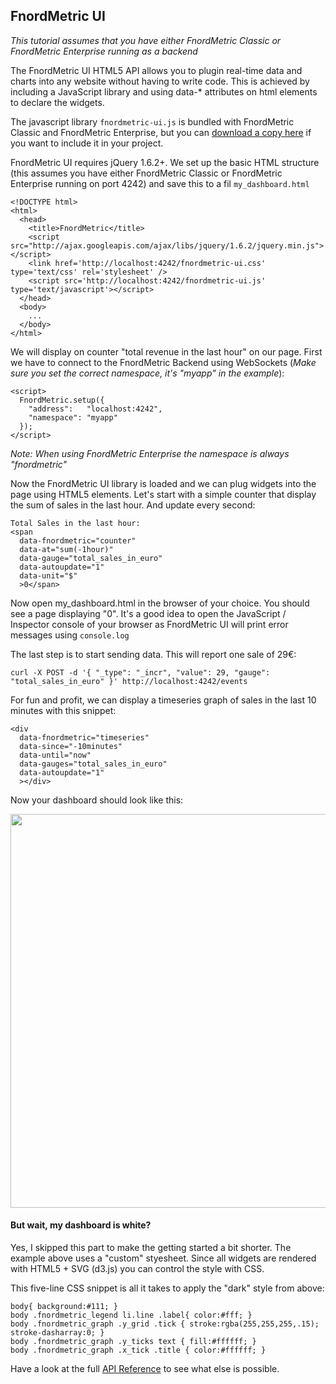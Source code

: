 FnordMetric UI
--------------

<i>This tutorial assumes that you have either FnordMetric Classic or FnordMetric
Enterprise running as a backend</i>

The FnordMetric UI HTML5 API allows you to plugin real-time data and
charts into any website without having to write code. This is achieved
by including a JavaScript library and using data-* attributes on html
elements to declare the widgets.

The javascript library `fnordmetric-ui.js` is bundled with FnordMetric
Classic and FnordMetric Enterprise, but you can [download a copy here](http://github.com/paulasmuth/fnordmetric/tree/master/fnordmetric-ui) if you want to include it in your project.

FnordMetric UI requires jQuery 1.6.2+. We set up the basic HTML structure (this
assumes you have either FnordMetric Classic or FnordMetric Enterprise running
on port 4242) and save this to a fil `my_dashboard.html`

    <!DOCTYPE html>
    <html>
      <head>
        <title>FnordMetric</title>
        <script src="http://ajax.googleapis.com/ajax/libs/jquery/1.6.2/jquery.min.js"></script>
        <link href='http://localhost:4242/fnordmetric-ui.css' type='text/css' rel='stylesheet' />
        <script src='http://localhost:4242/fnordmetric-ui.js' type='text/javascript'></script>
      </head>
      <body>
        ...
      </body>
    </html>


We will display on counter "total revenue in the last hour" on our page. First we
have to connect to the FnordMetric Backend using WebSockets (_Make sure you set the
correct namespace, it's "myapp" in the example_):

    <script>
      FnordMetric.setup({
        "address":   "localhost:4242",
        "namespace": "myapp"
      });
    </script>

_Note: When using FnordMetric Enterprise the namespace is always "fnordmetric"_

Now the FnordMetric UI library is loaded and we can plug widgets into the page
using HTML5 elements. Let's start with a simple counter that display the sum of
sales in the last hour. And update every second:

    Total Sales in the last hour:
    <span
      data-fnordmetric="counter"
      data-at="sum(-1hour)"
      data-gauge="total_sales_in_euro"
      data-autoupdate="1"
      data-unit="$"
      >0</span>


Now open my_dashboard.html in the browser of your choice. You should see a
page displaying "0". It's a good idea to open the JavaScript / Inspector
console of your browser as FnordMetric UI will print error messages using `console.log`

The last step is to start sending data. This will report one sale of 29€:

    curl -X POST -d '{ "_type": "_incr", "value": 29, "gauge": "total_sales_in_euro" }' http://localhost:4242/events


For fun and profit, we can display a timeseries graph of sales in the last 10 minutes with this snippet:

    <div
      data-fnordmetric="timeseries"
      data-since="-10minutes"
      data-until="now"
      data-gauges="total_sales_in_euro"
      data-autoupdate="1"
      ></div>


Now your dashboard should look like this:

<img src="/img/fnordmetric_ui_example_screen.png" width="630" class="shadow" />


#### But wait, my dashboard is white?

Yes, I skipped this part to make the getting started a bit shorter. The example above
uses a "custom" styesheet. Since all widgets are rendered with HTML5 + SVG (d3.js) you
can control the style with CSS.

This five-line CSS snippet is all it takes to apply the "dark" style from above:

    body{ background:#111; }
    body .fnordmetric_legend li.line .label{ color:#fff; }
    body .fnordmetric_graph .y_grid .tick { stroke:rgba(255,255,255,.15); stroke-dasharray:0; }
    body .fnordmetric_graph .y_ticks text { fill:#ffffff; }
    body .fnordmetric_graph .x_tick .title { color:#ffffff; }


Have a look at the full [API Reference](/documentation/ui_html5_api) to see what else is possible.
